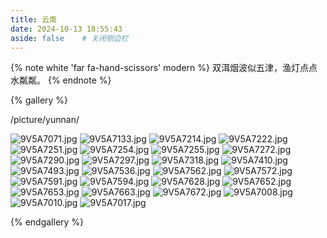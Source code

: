```yaml
---
title: 云南
date: 2024-10-13 18:55:43
aside: false	# 关闭侧边栏
---
```


{% note white 'far fa-hand-scissors' modern %}
双洱烟波似五津，渔灯点点水粼粼。
{% endnote %}


{% gallery %}

/picture/yunnan/

![9V5A7071.jpg](/picture/yunnan/9V5A7071.jpg)
![9V5A7133.jpg](/picture/yunnan/9V5A7133.jpg)
![9V5A7214.jpg](/picture/yunnan/9V5A7214.jpg)
![9V5A7222.jpg](/picture/yunnan/9V5A7222.jpg)
![9V5A7251.jpg](/picture/yunnan/9V5A7251.jpg)
![9V5A7254.jpg](/picture/yunnan/9V5A7254.jpg)
![9V5A7255.jpg](/picture/yunnan/9V5A7255.jpg)
![9V5A7272.jpg](/picture/yunnan/9V5A7272.jpg)
![9V5A7290.jpg](/picture/yunnan/9V5A7290.jpg)
![9V5A7297.jpg](/picture/yunnan/9V5A7297.jpg)
![9V5A7318.jpg](/picture/yunnan/9V5A7318.jpg)
![9V5A7410.jpg](/picture/yunnan/9V5A7410.jpg)
![9V5A7493.jpg](/picture/yunnan/9V5A7493.jpg)
![9V5A7536.jpg](/picture/yunnan/9V5A7536.jpg)
![9V5A7562.jpg](/picture/yunnan/9V5A7562.jpg)
![9V5A7572.jpg](/picture/yunnan/9V5A7572.jpg)
![9V5A7591.jpg](/picture/yunnan/9V5A7591.jpg)
![9V5A7594.jpg](/picture/yunnan/9V5A7594.jpg)
![9V5A7628.jpg](/picture/yunnan/9V5A7628.jpg)
![9V5A7652.jpg](/picture/yunnan/9V5A7652.jpg)
![9V5A7653.jpg](/picture/yunnan/9V5A7653.jpg)
![9V5A7663.jpg](/picture/yunnan/9V5A7663.jpg)
![9V5A7672.jpg](/picture/yunnan/9V5A7672.jpg)
![9V5A7008.jpg](/picture/yunnan/9V5A7008.jpg)
![9V5A7010.jpg](/picture/yunnan/9V5A7010.jpg)
![9V5A7017.jpg](/picture/yunnan/9V5A7017.jpg)

{% endgallery %}

<!--
![9V5A7071.jpg](https://lsky.carlyleliu.vip/i/670bcd9406bb4.jpg)
![9V5A7133.jpg](https://lsky.carlyleliu.vip/i/670bcdab6ff88.jpg)
![9V5A7214.jpg](https://lsky.carlyleliu.vip/i/670bcdb97fe28.jpg)
![9V5A7222.jpg](https://lsky.carlyleliu.vip/i/670bcdc5bcd7b.jpg)
![9V5A7251.jpg](https://lsky.carlyleliu.vip/i/670bcdd259c86.jpg)
![9V5A7254.jpg](https://lsky.carlyleliu.vip/i/670bcddee07b3.jpg)
![9V5A7255.jpg](https://lsky.carlyleliu.vip/i/670bcdec2ac85.jpg)
![9V5A7272.jpg](https://lsky.carlyleliu.vip/i/670bcdf9387c8.jpg)
![9V5A7290.jpg](https://lsky.carlyleliu.vip/i/670bce091254b.jpg)
![9V5A7297.jpg](https://lsky.carlyleliu.vip/i/670bce16670c7.jpg)
![9V5A7298.jpg](https://lsky.carlyleliu.vip/i/670bce42a03e2.jpg)
![9V5A7318.jpg](https://lsky.carlyleliu.vip/i/670bce3725cc9.jpg)
![9V5A7410.jpg](https://lsky.carlyleliu.vip/i/670bce506eb33.jpg)
![9V5A7493.jpg](https://lsky.carlyleliu.vip/i/670bce5c7cedb.jpg)
![9V5A7536.jpg](https://lsky.carlyleliu.vip/i/670bce6ca6835.jpg)
![9V5A7562.jpg](https://lsky.carlyleliu.vip/i/670bce804351e.jpg)
![9V5A7564.jpg](https://lsky.carlyleliu.vip/i/670bce90b46d0.jpg)
![9V5A7572.jpg](https://lsky.carlyleliu.vip/i/670bce9c83b18.jpg)
![9V5A7591.jpg](https://lsky.carlyleliu.vip/i/670bcec45fa37.jpg)
![9V5A7594.jpg](https://lsky.carlyleliu.vip/i/670bced42aeda.jpg)
![9V5A7628.jpg](https://lsky.carlyleliu.vip/i/670bcef3e7737.jpg)
![9V5A7652.jpg](https://lsky.carlyleliu.vip/i/670bcf00b55be.jpg)
![9V5A7653.jpg](https://lsky.carlyleliu.vip/i/670bcf0c1099a.jpg)
![9V5A7663.jpg](https://lsky.carlyleliu.vip/i/670bcf1ccadc9.jpg)
![9V5A7672.jpg](https://lsky.carlyleliu.vip/i/670bcf27af402.jpg)
![9V5A7008.jpg](https://lsky.carlyleliu.vip/i/670bd1071b9e5.jpg)
![9V5A7010.jpg](https://lsky.carlyleliu.vip/i/670bd1139967c.jpg)
![9V5A7017.jpg](https://lsky.carlyleliu.vip/i/670bd11d3ed7f.jpg)
-->